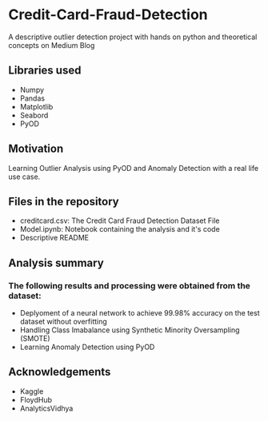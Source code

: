 # Credit-Card-Fraud-Detection
A descriptive outlier detection project with hands on python and theoretical concepts on Medium Blog


## Libraries used
- Numpy
- Pandas
- Matplotlib
- Seabord
- PyOD

## Motivation
Learning Outlier Analysis using PyOD and Anomaly Detection with a real life use case.

## Files in the repository
- creditcard.csv: The Credit Card Fraud Detection Dataset File
- Model.ipynb: Notebook containing the analysis and it's code
- Descriptive README


## Analysis summary

### The following results and processing were obtained from the dataset:

- Deplyoment of a neural network to achieve 99.98% accuracy on the test dataset without overfitting
- Handling Class Imabalance using Synthetic Minority Oversampling (SMOTE)
- Learning Anomaly Detection using PyOD


## Acknowledgements
- Kaggle
- FloydHub
- AnalyticsVidhya
